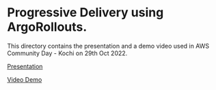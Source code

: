 
# Progressive Delivery using ArgoRollouts.

This directory contains the presentation and a demo video used in AWS Community Day - Kochi on 29th Oct 2022.

[Presentation](./Progressive_delivery_using_ArgoRollouts.pdf)

[Video Demo](https://drive.google.com/file/d/1jgaP5EAGeycQayknI7vwR2-abjaEfntI/view?usp=share_link)

